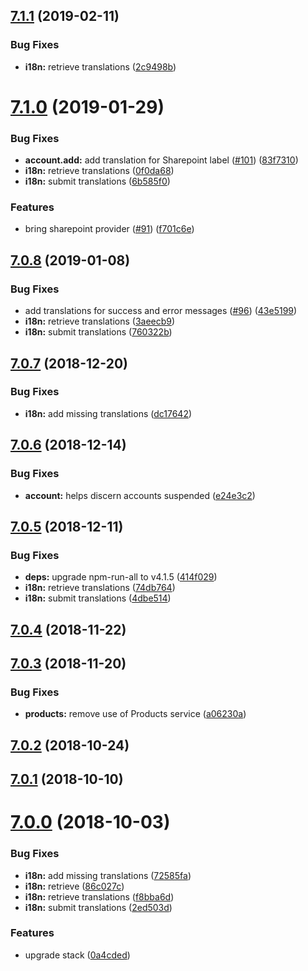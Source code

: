 ## [7.1.1](https://github.com/ovh-ux/ovh-module-sharepoint/compare/v7.1.0...v7.1.1) (2019-02-11)


### Bug Fixes

* **i18n:** retrieve translations ([2c9498b](https://github.com/ovh-ux/ovh-module-sharepoint/commit/2c9498b))



# [7.1.0](https://github.com/ovh-ux/ovh-module-sharepoint/compare/v7.0.8...v7.1.0) (2019-01-29)


### Bug Fixes

* **account.add:** add translation for Sharepoint label ([#101](https://github.com/ovh-ux/ovh-module-sharepoint/issues/101)) ([83f7310](https://github.com/ovh-ux/ovh-module-sharepoint/commit/83f7310))
* **i18n:** retrieve translations ([0f0da68](https://github.com/ovh-ux/ovh-module-sharepoint/commit/0f0da68))
* **i18n:** submit translations ([6b585f0](https://github.com/ovh-ux/ovh-module-sharepoint/commit/6b585f0))


### Features

* bring sharepoint provider ([#91](https://github.com/ovh-ux/ovh-module-sharepoint/issues/91)) ([f701c6e](https://github.com/ovh-ux/ovh-module-sharepoint/commit/f701c6e))



## [7.0.8](https://github.com/ovh-ux/ovh-module-sharepoint/compare/v7.0.7...v7.0.8) (2019-01-08)


### Bug Fixes

* add translations for success and error messages ([#96](https://github.com/ovh-ux/ovh-module-sharepoint/issues/96)) ([43e5199](https://github.com/ovh-ux/ovh-module-sharepoint/commit/43e5199))
* **i18n:** retrieve translations ([3aeecb9](https://github.com/ovh-ux/ovh-module-sharepoint/commit/3aeecb9))
* **i18n:** submit translations ([760322b](https://github.com/ovh-ux/ovh-module-sharepoint/commit/760322b))



## [7.0.7](https://github.com/ovh-ux/ovh-module-sharepoint/compare/v7.0.6...v7.0.7) (2018-12-20)


### Bug Fixes

* **i18n:** add missing translations ([dc17642](https://github.com/ovh-ux/ovh-module-sharepoint/commit/dc17642))



## [7.0.6](https://github.com/ovh-ux/ovh-module-sharepoint/compare/v7.0.5...v7.0.6) (2018-12-14)


### Bug Fixes

* **account:** helps discern accounts suspended ([e24e3c2](https://github.com/ovh-ux/ovh-module-sharepoint/commit/e24e3c2))



## [7.0.5](https://github.com/ovh-ux/ovh-module-sharepoint/compare/v7.0.4...v7.0.5) (2018-12-11)


### Bug Fixes

* **deps:** upgrade npm-run-all to v4.1.5 ([414f029](https://github.com/ovh-ux/ovh-module-sharepoint/commit/414f029))
* **i18n:** retrieve translations ([74db764](https://github.com/ovh-ux/ovh-module-sharepoint/commit/74db764))
* **i18n:** submit translations ([4dbe514](https://github.com/ovh-ux/ovh-module-sharepoint/commit/4dbe514))



## [7.0.4](https://github.com/ovh-ux/ovh-module-sharepoint/compare/v7.0.3...v7.0.4) (2018-11-22)



## [7.0.3](https://github.com/ovh-ux/ovh-module-sharepoint/compare/v7.0.2...v7.0.3) (2018-11-20)


### Bug Fixes

* **products:** remove use of Products service ([a06230a](https://github.com/ovh-ux/ovh-module-sharepoint/commit/a06230a))



<a name="7.0.2"></a>
## [7.0.2](https://github.com/ovh-ux/ovh-module-sharepoint/compare/v7.0.1...v7.0.2) (2018-10-24)



<a name="7.0.1"></a>
## [7.0.1](https://github.com/ovh-ux/ovh-module-sharepoint/compare/v7.0.0...v7.0.1) (2018-10-10)



<a name="7.0.0"></a>
# [7.0.0](https://github.com/ovh-ux/ovh-module-sharepoint/compare/v6.0.0...v7.0.0) (2018-10-03)


### Bug Fixes

* **i18n:** add missing translations ([72585fa](https://github.com/ovh-ux/ovh-module-sharepoint/commit/72585fa))
* **i18n:** retrieve ([86c027c](https://github.com/ovh-ux/ovh-module-sharepoint/commit/86c027c))
* **i18n:** retrieve translations ([f8bba6d](https://github.com/ovh-ux/ovh-module-sharepoint/commit/f8bba6d))
* **i18n:** submit translations ([2ed503d](https://github.com/ovh-ux/ovh-module-sharepoint/commit/2ed503d))


### Features

* upgrade stack ([0a4cded](https://github.com/ovh-ux/ovh-module-sharepoint/commit/0a4cded))



